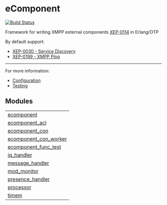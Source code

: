 

# eComponent #


[![Build Status](https://api.travis-ci.org/altenwald/ecomponent.png)](https://travis-ci.org/altenwald/ecomponent)

Framework for writing XMPP external components [XEP-0114](http://xmpp.org/extensions/xep-0114.md) in Erlang/OTP

By default support:

* [XEP-0030 - Service Discovery](http://xmpp.org/extensions/xep-0030.md)
* [XEP-0199 - XMPP Ping](http://xmpp.org/extensions/xep-0199.md)

- - -

For more information:
* [Configuration](http://github.com/altenwald/ecomponent/blob/master/doc/configuration.md)
* [Testing](http://github.com/altenwald/ecomponent/blob/master/doc/testing.md)


## Modules ##


<table width="100%" border="0" summary="list of modules">
<tr><td><a href="http://github.com/altenwald/ecomponent/blob/master/doc/ecomponent.md" class="module">ecomponent</a></td></tr>
<tr><td><a href="http://github.com/altenwald/ecomponent/blob/master/doc/ecomponent_acl.md" class="module">ecomponent_acl</a></td></tr>
<tr><td><a href="http://github.com/altenwald/ecomponent/blob/master/doc/ecomponent_con.md" class="module">ecomponent_con</a></td></tr>
<tr><td><a href="http://github.com/altenwald/ecomponent/blob/master/doc/ecomponent_con_worker.md" class="module">ecomponent_con_worker</a></td></tr>
<tr><td><a href="http://github.com/altenwald/ecomponent/blob/master/doc/ecomponent_func_test.md" class="module">ecomponent_func_test</a></td></tr>
<tr><td><a href="http://github.com/altenwald/ecomponent/blob/master/doc/iq_handler.md" class="module">iq_handler</a></td></tr>
<tr><td><a href="http://github.com/altenwald/ecomponent/blob/master/doc/message_handler.md" class="module">message_handler</a></td></tr>
<tr><td><a href="http://github.com/altenwald/ecomponent/blob/master/doc/mod_monitor.md" class="module">mod_monitor</a></td></tr>
<tr><td><a href="http://github.com/altenwald/ecomponent/blob/master/doc/presence_handler.md" class="module">presence_handler</a></td></tr>
<tr><td><a href="http://github.com/altenwald/ecomponent/blob/master/doc/processor.md" class="module">processor</a></td></tr>
<tr><td><a href="http://github.com/altenwald/ecomponent/blob/master/doc/timem.md" class="module">timem</a></td></tr></table>

